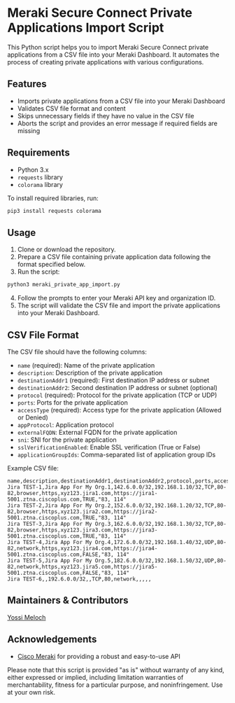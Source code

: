 # Meraki Secure Connect Private Applications Import Script

This Python script helps you to import Meraki Secure Connect private applications from a CSV file into your Meraki Dashboard. It automates the process of creating private applications with various configurations.

## Features

- Imports private applications from a CSV file into your Meraki Dashboard
- Validates CSV file format and content
- Skips unnecessary fields if they have no value in the CSV file
- Aborts the script and provides an error message if required fields are missing

## Requirements

- Python 3.x
- `requests` library
- `colorama` library

To install required libraries, run:

```bash
pip3 install requests colorama
```

## Usage

1. Clone or download the repository.
2. Prepare a CSV file containing private application data following the format specified below.
3. Run the script:

```bash
python3 meraki_private_app_import.py
```

4. Follow the prompts to enter your Meraki API key and organization ID.
5. The script will validate the CSV file and import the private applications into your Meraki Dashboard.

## CSV File Format

The CSV file should have the following columns:

- `name` (required): Name of the private application
- `description`: Description of the private application
- `destinationAddr1` (required): First destination IP address or subnet
- `destinationAddr2`: Second destination IP address or subnet (optional)
- `protocol` (required): Protocol for the private application (TCP or UDP)
- `ports`: Ports for the private application
- `accessType` (required): Access type for the private application (Allowed or Denied)
- `appProtocol`: Application protocol
- `externalFQDN`: External FQDN for the private application
- `sni`: SNI for the private application
- `sslVerificationEnabled`: Enable SSL verification (True or False)
- `applicationGroupIds`: Comma-separated list of application group IDs

Example CSV file:

```
name,description,destinationAddr1,destinationAddr2,protocol,ports,accessType,appProtocol,sni,externalFQDN,sslVerificationEnabled,applicationGroupIds
Jira TEST-1,Jira App For My Org.1,142.6.0.0/32,192.168.1.10/32,TCP,80-82,browser,https,xyz123.jira1.com,https://jira1-5001.ztna.ciscoplus.com,TRUE,"83, 114"
Jira TEST-2,Jira App For My Org.2,152.6.0.0/32,192.168.1.20/32,TCP,80-82,browser,https,xyz123.jira2.com,https://jira2-5001.ztna.ciscoplus.com,TRUE,"83, 114"
Jira TEST-3,Jira App For My Org.3,162.6.0.0/32,192.168.1.30/32,TCP,80-82,browser,https,xyz123.jira3.com,https://jira3-5001.ztna.ciscoplus.com,TRUE,"83, 114"
Jira TEST-4,Jira App For My Org.4,172.6.0.0/32,192.168.1.40/32,UDP,80-82,network,https,xyz123.jira4.com,https://jira4-5001.ztna.ciscoplus.com,FALSE,"83, 114"
Jira TEST-5,Jira App For My Org.5,182.6.0.0/32,192.168.1.50/32,UDP,80-82,network,https,xyz123.jira5.com,https://jira5-5001.ztna.ciscoplus.com,FALSE,"83, 114"
Jira TEST-6,,192.6.0.0/32,,TCP,80,network,,,,,
```

## Maintainers & Contributors

[Yossi Meloch](mailto:ymeloch@cisco.com)

## Acknowledgements

- [Cisco Meraki](https://www.meraki.com/) for providing a robust and easy-to-use API

Please note that this script is provided "as is" without warranty of any kind, either expressed or implied, including limitation warranties of merchantability, fitness for a particular purpose, and noninfringement. Use at your own risk.